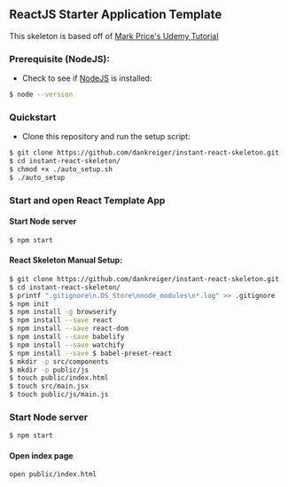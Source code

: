 ## ReactJS Starter Application Template
This skeleton is based off of [Mark Price's Udemy Tutorial](https://www.udemy.com/react-flux/learn)

### Prerequisite (NodeJS):
- Check to see if <a href="https://nodejs.org/">NodeJS</a> is installed:
```bash
$ node --version
```

### Quickstart
- Clone this repository and run the setup script:
```bash
$ git clone https://github.com/dankreiger/instant-react-skeleton.git
$ cd instant-react-skeleton/
$ chmod +x ./auto_setup.sh
$ ./auto_setup
```

### Start and open React Template App

#### Start Node server
  ```bash
  $ npm start
  ```

#### React Skeleton Manual Setup:
  ```bash
  $ git clone https://github.com/dankreiger/instant-react-skeleton.git
  $ cd instant-react-skeleton/
  $ printf ".gitignore\n.DS_Store\nnode_modules\n*.log" >> .gitignore
  $ npm init
  $ npm install -g browserify
  $ npm install --save react
  $ npm install --save react-dom
  $ npm install --save babelify
  $ npm install --save watchify
  $ npm install --save $ babel-preset-react
  $ mkdir -p src/components
  $ mkdir -p public/js
  $ touch public/index.html
  $ touch src/main.jsx
  $ touch public/js/main.js
  ```



### Start Node server
  ```bash
  $ npm start
  ```

#### Open index page
  ```bash
  open public/index.html
  ```

